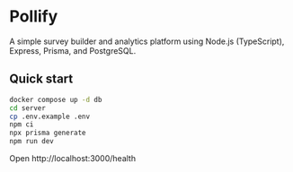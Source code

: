 # Pollify
A simple survey builder and analytics platform using Node.js (TypeScript), Express, Prisma, and PostgreSQL.

## Quick start
```bash
docker compose up -d db
cd server
cp .env.example .env
npm ci
npx prisma generate
npm run dev
```
Open http://localhost:3000/health
